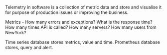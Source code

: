 Telemetry in software is a collection of metric data and store and visualise it for purpose of production issues or improving the business.

Metrics -
How many errors and exceptions?
What is the response time?
How many times API is called?
How many servers?
How many users from NewYork?

Time series database stores metrics, value and time.
Prometheus database stores, query and alert.
